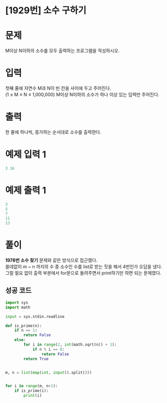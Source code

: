 # [1929번] 소수 구하기

# 문제
M이상 N이하의 소수를 모두 출력하는 프로그램을 작성하시오.    

# 입력
첫째 줄에 자연수 M과 N이 빈 칸을 사이에 두고 주어진다.  
(1 ≤ M ≤ N ≤ 1,000,000) M이상 N이하의 소수가 하나 이상 있는 입력만 주어진다.  

# 출력
한 줄에 하나씩, 증가하는 순서대로 소수를 출력한다.  

# 예제 입력 1
```python
3 16
```  

# 예제 출력 1
```python
3
5
7
11
13
```

# 풀이
**1978번 소수 찾기** 문제와 같은 방식으로 접근했다.  
쓸데없이 m ~ n 까지의 수 중 소수인 수를 list로 받는 짓을 해서 4번인가 오답을 냈다.  
그럴 필요 없이 출력 부분에서 for문으로 돌려주면서 print하기만 하면 되는 문제였다.  

## 성공 코드
```python
import sys
import math

input = sys.stdin.readline

def is_prime(n):
    if n == 1:
        return False
    else:
        for i in range(2, int(math.sqrt(n)) + 1):
            if n % i == 0:
                return False
        return True


m, n = list(map(int, input().split()))


for i in range(m, n+1):
    if is_prime(i):
        print(i)

```  
